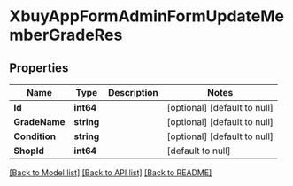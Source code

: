 # XbuyAppFormAdminFormUpdateMemberGradeRes

## Properties
Name | Type | Description | Notes
------------ | ------------- | ------------- | -------------
**Id** | **int64** |  | [optional] [default to null]
**GradeName** | **string** |  | [optional] [default to null]
**Condition** | **string** |  | [optional] [default to null]
**ShopId** | **int64** |  | [default to null]

[[Back to Model list]](../README.md#documentation-for-models) [[Back to API list]](../README.md#documentation-for-api-endpoints) [[Back to README]](../README.md)

